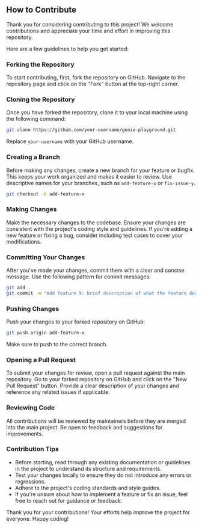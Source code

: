 ## How to Contribute

Thank you for considering contributing to this project! We welcome contributions and appreciate your time and effort in improving this repository.

Here are a few guidelines to help you get started:

### Forking the Repository

To start contributing, first, fork the repository on GitHub. Navigate to the repository page and click on the "Fork" button at the top-right corner.

### Cloning the Repository

Once you have forked the repository, clone it to your local machine using the following command:

```sh
git clone https://github.com/your-username/genie-playground.git
```

Replace `your-username` with your GitHub username.

### Creating a Branch

Before making any changes, create a new branch for your feature or bugfix. This keeps your work organized and makes it easier to review. Use descriptive names for your branches, such as `add-feature-x` or `fix-issue-y`.

```sh
git checkout -b add-feature-x
```

### Making Changes

Make the necessary changes to the codebase. Ensure your changes are consistent with the project's coding style and guidelines. If you're adding a new feature or fixing a bug, consider including test cases to cover your modifications.

### Committing Your Changes

After you've made your changes, commit them with a clear and concise message. Use the following pattern for commit messages:

```sh
git add .
git commit -m "Add feature X: brief description of what the feature does"
```

### Pushing Changes

Push your changes to your forked repository on GitHub:

```sh
git push origin add-feature-x
```

Make sure to push to the correct branch.

### Opening a Pull Request

To submit your changes for review, open a pull request against the main repository. Go to your forked repository on GitHub and click on the "New Pull Request" button. Provide a clear description of your changes and reference any related issues if applicable.

### Reviewing Code

All contributions will be reviewed by maintainers before they are merged into the main project. Be open to feedback and suggestions for improvements.

### Contribution Tips

- Before starting, read through any existing documentation or guidelines in the project to understand its structure and requirements.
- Test your changes locally to ensure they do not introduce any errors or regressions.
- Adhere to the project's coding standards and style guides.
- If you're unsure about how to implement a feature or fix an issue, feel free to reach out for guidance or feedback.

Thank you for your contributions! Your efforts help improve the project for everyone. Happy coding!